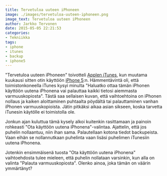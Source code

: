 ```yaml
---
title: Tervetuloa uuteen iPhoneen
image: ./images/tervetuloa-uuteen-iphoneen.png
image_text: Tervetuloa uuteen iPhoneen
author: Jarkko Tervonen
date: 2015-05-05 22:21:53
categories:
- Tekniikka
tags:
- iphone
- itunes
- backup
- iphone5
---
```

"Tervetuloa uuteen iPhoneen" toivotteli [Applen iTunes](https://www.apple.com/fi/itunes/), kun muutama kuukausi sitten otin käyttöön [iPhone 5](https://www.apple.com/fi/iphone-5s/specs/):n. Hämmentävintä oli, että toimistonkoneella iTunes kysyi minulta "Haluatko ottaa tämän iPhonen käyttöön uutena iPhonena vai palauttaa kaikki tietosi aiemmasta varmuuskopiosta". Tästä saa sellaisen kuvan, että vaihtoehtoina on iPhonen nollaus ja kaiken aloittaminen puhtaalta pöydältä tai palauttaminen vanhan iPhonen varmuuskopioista. Jätin pitkäksi aikaa asian sikseen, koska tarvetta iTunesin käytölle ei toimistolla ole.

Jonkun ajan kuluttua tämä kysely alkoi kuitenkin rasittamaan ja painoin rohkeasti "Ota käyttöön uutena iPhonena"-valintaa. Ajattelin, että jos puhelin nollaantuu, niin ihan sama. Palautellaan kotona tiedot backupeista. Vaan eihän se nollannutkaan puhelinta vaan lisäsi puhelimen iTunesiin uutena iPhonena.

Jotenkin ensimmäisenä tuosta "Ota käyttöön uutena iPhonena" vaihtoehdosta tulee mieleen, että puhelin nollataan varsinkin, kun alla on valinta "Palauta varmuuskopiosta". Olenko ainoa, joka tämän on väärin ymmärtänyt?
